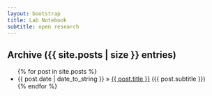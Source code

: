 ```yaml
---
layout: bootstrap
title: Lab Notebook
subtitle: open research 
---
```


<div id="home">
  <h2>Archive ({{ site.posts | size }} entries)</h2>
  <ul class="posts">
    {% for post in site.posts %}
      <li><span>{{ post.date | date_to_string }}</span> &raquo; <a href="{{ site.url }}{{ post.url }}">{{ post.title }}</a> <span>({{ post.subtitle }})</span></li>
    {% endfor %}
  </ul>
</div>
